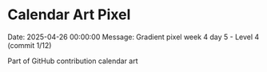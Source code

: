 # Calendar Art Pixel

Date: 2025-04-26 00:00:00
Message: Gradient pixel week 4 day 5 - Level 4 (commit 1/12)

Part of GitHub contribution calendar art
